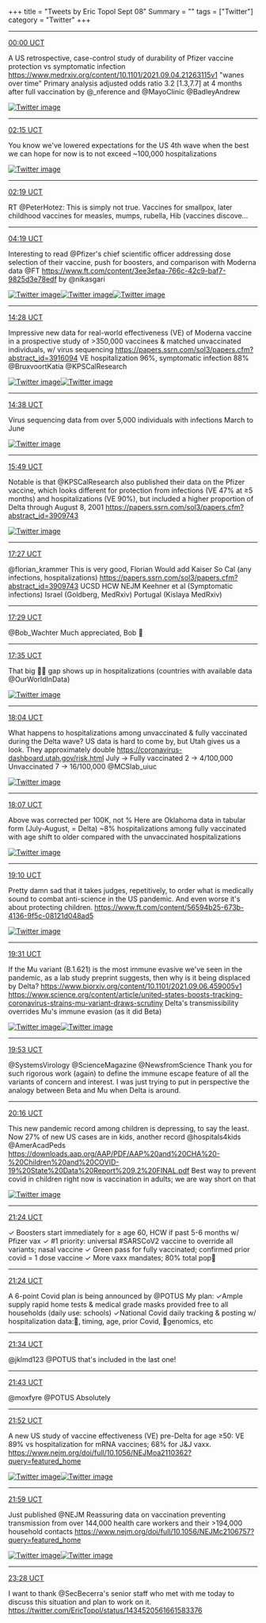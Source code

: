 +++
title = "Tweets by Eric Topol Sept 08"
Summary = ""
tags = ["Twitter"]
category = "Twitter"
+++


---

<a href="https://twitter.com/erictopol/status/1435392591596453888" target="_blank" rel="noreferer">00:00 UCT</a>

A US retrospective, case-control study of durability of Pfizer vaccine protection vs symptomatic infection
https://www.medrxiv.org/content/10.1101/2021.09.04.21263115v1 "wanes over time" 
Primary analysis adjusted odds ratio 3.2 [1.3,7.7] at 4 months after full vaccination by @_nference and @MayoClinic @BadleyAndrew 

<a href="E-uJQFrVEAA4cAM.jpg"  ><img src="E-uJQFrVEAA4cAM.jpg" alt="Twitter image" ></img></a>

---

<a href="https://twitter.com/erictopol/status/1435426527806517248" target="_blank" rel="noreferer">02:15 UCT</a>

You know we've lowered expectations for the US 4th wave when the best we can hope for now is to not exceed ~100,000 hospitalizations 

<a href="E-uott1VEAE82ko.jpg"  ><img src="E-uott1VEAE82ko.jpg" alt="Twitter image" ></img></a>

---

<a href="https://twitter.com/erictopol/status/1435427496980205571" target="_blank" rel="noreferer">02:19 UCT</a>

RT @PeterHotez: This is simply not true. Vaccines for smallpox, later childhood vaccines for measles, mumps, rubella, Hib (vaccines discove…



---

<a href="https://twitter.com/erictopol/status/1435457858074669060" target="_blank" rel="noreferer">04:19 UCT</a>

Interesting to read @Pfizer's chief scientific officer addressing dose selection of their vaccine, push for boosters, and comparison with Moderna data
@FT https://www.ft.com/content/3ee3efaa-766c-42c9-baf7-9825d3e78edf by @nikasgari 

<a href="E-vFDqkUUAEc5Kx.jpg"  ><img src="E-vFDqkUUAEc5Kx.jpg" alt="Twitter image" ></img></a><a href="E-vEbWdVgAIR4zS.jpg"  ><img src="E-vEbWdVgAIR4zS.jpg" alt="Twitter image" ></img></a><a href="E-vEcxDUcAQ14OT.jpg"  ><img src="E-vEcxDUcAQ14OT.jpg" alt="Twitter image" ></img></a>

---

<a href="https://twitter.com/erictopol/status/1435610885435768833" target="_blank" rel="noreferer">14:28 UCT</a>

Impressive new data for real-world effectiveness (VE) of Moderna vaccine in a prospective study of &gt;350,000 vaccinees &amp; matched unvaccinated individuals, w/ virus sequencing
https://papers.ssrn.com/sol3/papers.cfm?abstract_id=3916094
VE hospitalization 96%, symptomatic infection 88%
@BruxvoortKatia @KPSCalResearch 

<a href="E-xPTwvVEAASbw6.jpg"  ><img src="E-xPTwvVEAASbw6.jpg" alt="Twitter image" ></img></a><a href="E-xPV9pUUAAVBtn.jpg"  ><img src="E-xPV9pUUAAVBtn.jpg" alt="Twitter image" ></img></a>

---

<a href="https://twitter.com/erictopol/status/1435613450827272197" target="_blank" rel="noreferer">14:38 UCT</a>

Virus sequencing data from over 5,000 individuals with  infections March to June 

<a href="E-xSuHJVkAMjJiq.jpg"  ><img src="E-xSuHJVkAMjJiq.jpg" alt="Twitter image" ></img></a>

---

<a href="https://twitter.com/erictopol/status/1435631425366081538" target="_blank" rel="noreferer">15:49 UCT</a>

Notable is that @KPSCalResearch also published their data on the Pfizer vaccine, which looks different for protection from infections (VE 47% at ≥5 months) and hospitalizations (VE 90%), but included a higher proportion of Delta through August 8, 2001
https://papers.ssrn.com/sol3/papers.cfm?abstract_id=3909743 

<a href="E-xjISBVgAAOTEZ.jpg"  ><img src="E-xjISBVgAAOTEZ.jpg" alt="Twitter image" ></img></a>

---

<a href="https://twitter.com/erictopol/status/1435656081020129284" target="_blank" rel="noreferer">17:27 UCT</a>

@florian_krammer This is very good, Florian
Would add
Kaiser So Cal (any infections, hospitalizations)
https://papers.ssrn.com/sol3/papers.cfm?abstract_id=3909743
UCSD HCW NEJM Keehner et al (Symptomatic infections)
Israel (Goldberg, MedRxiv)
Portugal (Kislaya MedRxiv)



---

<a href="https://twitter.com/erictopol/status/1435656617836437512" target="_blank" rel="noreferer">17:29 UCT</a>

@Bob_Wachter Much appreciated, Bob 🙏



---

<a href="https://twitter.com/erictopol/status/1435658153417318404" target="_blank" rel="noreferer">17:35 UCT</a>

That big 💉💉 gap shows up in hospitalizations (countries with available data @OurWorldInData) 

<a href="E-x7cWbUcAEFQA9.jpg"  ><img src="E-x7cWbUcAEFQA9.jpg" alt="Twitter image" ></img></a>

---

<a href="https://twitter.com/erictopol/status/1435665397148045314" target="_blank" rel="noreferer">18:04 UCT</a>

What happens to hospitalizations among unvaccinated &amp; fully vaccinated during the Delta wave?  US data is hard to come by, but Utah gives us a look. They approximately double
https://coronavirus-dashboard.utah.gov/risk.html
July -&gt;
Fully vaccinated 2 -&gt; 4/100,000
Unvaccinated 7 -&gt; 16/100,000
@MCSlab_uiuc 

<a href="E-yCDA-UcAMGV-k.jpg"  ><img src="E-yCDA-UcAMGV-k.jpg" alt="Twitter image" ></img></a>

---

<a href="https://twitter.com/erictopol/status/1435666024964128772" target="_blank" rel="noreferer">18:07 UCT</a>

Above was corrected per 100K, not %
Here are Oklahoma data in tabular form (July-August, = Delta)
~8% hospitalizations among fully vaccinated with age shift to older compared with the unvaccinated hospitalizations 

<a href="E-yCTT3VQAkX1Z3.jpg"  ><img src="E-yCTT3VQAkX1Z3.jpg" alt="Twitter image" ></img></a>

---

<a href="https://twitter.com/erictopol/status/1435682012153581573" target="_blank" rel="noreferer">19:10 UCT</a>

Pretty damn sad that it takes judges, repetitively, to order what is medically sound to combat anti-science in the US pandemic. And even worse it's about protecting children.
https://www.ft.com/content/56594b25-673b-4136-9f5c-08121d048ad5 

<a href="E-yP-HbVIAQDhXB.jpg"  ><img src="E-yP-HbVIAQDhXB.jpg" alt="Twitter image" ></img></a>

---

<a href="https://twitter.com/erictopol/status/1435687148246605826" target="_blank" rel="noreferer">19:31 UCT</a>

If the Mu variant (B.1.621) is the most immune evasive we've seen in the pandemic, as a lab study preprint suggests, then why is it being displaced by Delta? https://www.biorxiv.org/content/10.1101/2021.09.06.459005v1
https://www.science.org/content/article/united-states-boosts-tracking-coronavirus-strains-mu-variant-draws-scrutiny 
Delta's transmissibility overrides Mu's immune evasion (as it did Beta) 

<a href="E-yUYHNVIAEFK4L.jpg"  ><img src="E-yUYHNVIAEFK4L.jpg" alt="Twitter image" ></img></a><a href="E-yVDq3VkAAiR0X.jpg"  ><img src="E-yVDq3VkAAiR0X.jpg" alt="Twitter image" ></img></a>

---

<a href="https://twitter.com/erictopol/status/1435692666788868102" target="_blank" rel="noreferer">19:53 UCT</a>

@SystemsVirology @ScienceMagazine @NewsfromScience Thank you for such rigorous work (again) to define the immune escape feature of all the variants of concern and interest.  I was just trying to put in perspective the analogy between Beta and Mu when Delta is around.



---

<a href="https://twitter.com/erictopol/status/1435698514290360320" target="_blank" rel="noreferer">20:16 UCT</a>

This new pandemic record among children is depressing, to say the least. Now 27% of new US cases are in kids, another record @hospitals4kids @AmerAcadPeds
https://downloads.aap.org/AAP/PDF/AAP%20and%20CHA%20-%20Children%20and%20COVID-19%20State%20Data%20Report%209.2%20FINAL.pdf
Best way to prevent covid in children right now is vaccination in adults; we are way short on that 

<a href="E-yenZfVUAA9zrX.jpg"  ><img src="E-yenZfVUAA9zrX.jpg" alt="Twitter image" ></img></a>

---

<a href="https://twitter.com/erictopol/status/1435715570402402306" target="_blank" rel="noreferer">21:24 UCT</a>

✓ Boosters start immediately for ≥ age 60, HCW if past 5-6 months w/ Pfizer vax
✓ #1 priority: universal #SARSCoV2 vaccine to override all variants; nasal vaccine
✓ Green pass for fully vaccinated; confirmed prior covid = 1 dose vaccine
✓ More vaxx mandates; 80% total pop🎯



---

<a href="https://twitter.com/erictopol/status/1435715569072762882" target="_blank" rel="noreferer">21:24 UCT</a>

A 6-point Covid plan is being announced by @POTUS 
My plan:
✓Ample supply rapid home tests &amp; medical grade masks provided free to all households (daily use: schools)
✓National Covid daily tracking &amp; posting w/ hospitalization data:💉, timing, age, prior Covid, 🦠genomics, etc



---

<a href="https://twitter.com/erictopol/status/1435718329386233860" target="_blank" rel="noreferer">21:34 UCT</a>

@jklmd123 @POTUS that's included in the last one!



---

<a href="https://twitter.com/erictopol/status/1435720490962735108" target="_blank" rel="noreferer">21:43 UCT</a>

@moxfyre @POTUS Absolutely



---

<a href="https://twitter.com/erictopol/status/1435722838284013570" target="_blank" rel="noreferer">21:52 UCT</a>

A new US study of vaccine effectiveness (VE) pre-Delta for age ≥50: VE 89% vs hospitalization for mRNA vaccines; 68% for J&amp;J vaxx. https://www.nejm.org/doi/full/10.1056/NEJMoa2110362?query=featured_home 

<a href="E-y2HsUVkAMG0pg.jpg"  ><img src="E-y2HsUVkAMG0pg.jpg" alt="Twitter image" ></img></a><a href="E-y2JeSVEAARg0b.jpg"  ><img src="E-y2JeSVEAARg0b.jpg" alt="Twitter image" ></img></a>

---

<a href="https://twitter.com/erictopol/status/1435724461211217922" target="_blank" rel="noreferer">21:59 UCT</a>

Just published @NEJM
Reassuring data on vaccination preventing transmission from over 144,000 health care workers and their &gt;194,000 household contacts https://www.nejm.org/doi/full/10.1056/NEJMc2106757?query=featured_home 

<a href="E-y3WnhVEAMKH08.jpg"  ><img src="E-y3WnhVEAMKH08.jpg" alt="Twitter image" ></img></a><a href="E-y3YZ3VIAA-PS6.jpg"  ><img src="E-y3YZ3VIAA-PS6.jpg" alt="Twitter image" ></img></a>

---

<a href="https://twitter.com/erictopol/status/1435746974477651970" target="_blank" rel="noreferer">23:28 UCT</a>

I want to thank @SecBecerra's senior staff who met with me today to discuss this situation and plan to work on it. https://twitter.com/EricTopol/status/1434520561661583376


